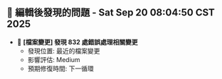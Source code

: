 ## 🚨 編輯後發現的問題 - Sat Sep 20 08:04:50 CST 2025

- 🔄 **[檔案變更] 發現      832 處錯誤處理相關變更**
  - 發現位置: 最近的檔案變更
  - 影響評估: Medium
  - 預期修復時間: 下一循環

